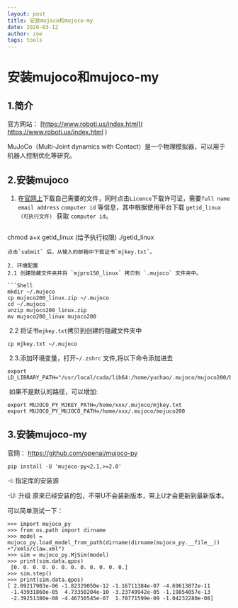 ```yaml
---
layout: post
title: 安装mujoco和mujoco-my
date: 2020-03-12
author: zoe
tags: tools
---
```


# 安装mujoco和mujoco-my

## 1.简介

   官方网站： [https://www.roboti.us/index.html]( https://www.roboti.us/index.html ) 

   MuJoCo（Multi-Joint dynamics with Contact）是一个物理模拟器，可以用于机器人控制优化等研究。  

## 2.安装mujoco

1. 在[官网上](https://www.roboti.us/)下载自己需要的文件，同时点击`Licence`下载许可证，需要`full name` `email address` `computer id` 等信息，其中根据使用平台下载 `getid_linux（可执行文件）` 获取 `computer id`。 

   ```Shell
chmod a+x getid_linux (给予执行权限)
./getid_linux
   ```
   点击`submit` 后，从输入的邮箱中下载证书`mjkey.txt`。

2. 环境配置
   2.1 创建隐藏文件夹并将 `mjpro150_linux` 拷贝到 `.mujoco` 文件夹中。

   ```Shell
   mkdir ~/.mujoco
   cp mujoco200_linux.zip ~/.mujoco
   cd ~/.mujoco
   unzip mujoco200_linux.zip
   mv mujoco200_linux mujoco200
   ```

​	2.2 将证书`mjkey.txt`拷贝到创建的隐藏文件夹中

   ```Shell
   cp mjkey.txt ~/.mujoco 
   ```

​	2.3.添加环境变量，打开`~/.zshrc` 文件,将以下命令添加进去

   ```Shell
   export LD_LIBRARY_PATH="/usr/local/cuda/lib64:/home/yuchao/.mujoco/mujoco200/bin:$LD_LIBRARY_PATH"
   ```

​	如果不是默认的路径，可以增加:

   ```Shell
   export MUJOCO_PY_MJKEY_PATH=/home/xxx/.mujoco/mjkey.txt
   export MUJOCO_PY_MUJOCO_PATH=/home/xxx/.mujoco/mojuco200
   ```

## 3.安装mujoco-my

官网： https://github.com/openai/mujoco-py 

   ```Shell
   pip install -U 'mujoco-py<2.1,>=2.0'
   ```

-i: 指定库的安装源

-U: 升级 原来已经安装的包，不带U不会装新版本，带上U才会更新到最新版本。

可以简单测试一下：

   ```Shell
   >>> import mujoco_py
   >>> from os.path import dirname
   >>> model = mujoco_py.load_model_from_path(dirname(dirname(mujoco_py.__file__))  +"/xmls/claw.xml")
   >>> sim = mujoco_py.MjSim(model)
   >>> print(sim.data.qpos)
    [0. 0. 0. 0. 0. 0. 0. 0. 0. 0. 0. 0.]
   >>> sim.step()
   >>> print(sim.data.qpos)
   [ 2.09217903e-06 -1.82329050e-12 -1.16711384e-07 -4.69613872e-11
    -1.43931860e-05  4.73350204e-10 -3.23749942e-05 -1.19854057e-13
    -2.39251380e-08 -4.46750545e-07  1.78771599e-09 -1.04232280e-08]
   ```

   


